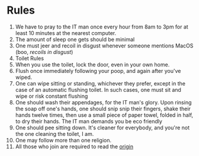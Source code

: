 # Rules
1. We have to pray to the IT man once every hour from 8am to 3pm for at least 10 minutes at the nearest computer.
2. The amount of sleep one gets should be minimal
3. One must jeer and recoil in disgust whenever someone mentions MacOS (boo, *recoils in disgust*)
4. Toilet Rules
  1. When you use the toilet, lock the door, even in your own home.
  2. Flush once immediately following your poop, and again after you've wiped.
  3. One can wipe sitting or standing, whichever they prefer, except in the case of an automatic flushing toilet. In such cases, one must sit and wipe or risk constant flushing
  4. One should wash their appendages, for the IT man's glory. Upon rinsing the soap off one's hands, one should snip snip their fingers, shake their hands twelve times, then use a small piece of paper towel, folded in half, to dry their hands. The IT man demands you be eco friendly
  5. One should pee sitting down. It's cleaner for everybody, and you're not the one cleaning the toilet, I am.
5. One may follow more than one religion.
6. All those who join are required to read the [origin](/origin)
